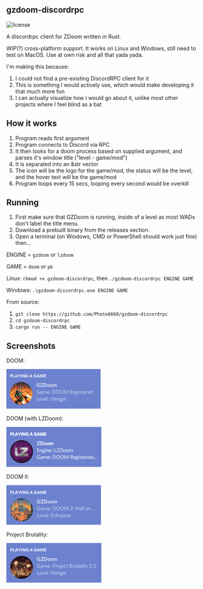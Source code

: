 ## gzdoom-discordrpc

![license](https://img.shields.io/badge/license-public%20domain-green)

A discordrpc client for ZDoom written in Rust.

WIP(?) cross-platform support. It works on Linux and Windows, still need to test on MacOS. Use at own risk and all that yada yada.

I'm making this because:

1. I could not find a pre-existing DiscordRPC client for it
2. This is something I would actively use, which would make developing it that much more fun
3. I can actually visualize how I would go about it, unlike most other projects where I feel blind as a bat

## How it works

1. Program reads first argument
2. Program connects to Discord via RPC
3. It then looks for a doom process based on supplied argument, and parses it's window title ("level - game/mod")
4. It is separated into an &str vector
5. The icon will be the logo for the game/mod, the status will be the level, and the hover text will be the game/mod
6. Program loops every 15 secs, looping every second would be overkill

## Running

1. First make sure that GZDoom is running, inside of a level as most WADs don't label the title menu.
2. Download a prebuilt binary from the releases section.
3. Open a terminal (on Windows, CMD or PowerShell should work just fine) then...

ENGINE = `gzdoom` or `lzdoom`

GAME = `doom` or `pb`

Linux: `chmod +x gzdoom-discordrpc`, then `./gzdoom-discordrpc ENGINE GAME`

Windows: `.\gzdoom-discordrpc.exe ENGINE GAME`

From source:
1. `git clone https://github.com/Phate6660/gzdoom-discordrpc`
2. `cd gzdoom-discordrpc`
3. `cargo run -- ENGINE GAME`

## Screenshots

DOOM:

![DOOM](images/doom.png?raw=true "DOOM")

DOOM (with LZDoom):

![DOOM](images/doom_lz.png?raw=true "DOOM (with LZDoom)")

DOOM II:

![DOOM II](images/doom_ii.png?raw=true "DOOM II")

Project Brutality:

![Project Brutality](images/pb.png?raw=true "Project Brutality")
